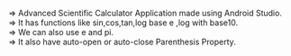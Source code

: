 => Advanced Scientific Calculator Application made using Android Studio.<br />
=> It has functions like sin,cos,tan,log base e ,log with base10.<br />
=> We can also use e and pi.<br />
=> It also have auto-open or auto-close Parenthesis Property.
